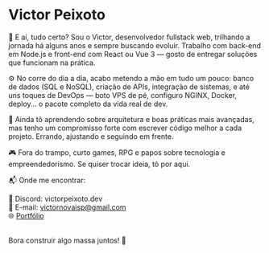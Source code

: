 # Victor Peixoto

<!--
**victorpeixoto/victorpeixoto** is a ✨ _special_ ✨ repository because its `README.md` (this file) appears on your GitHub profile. -->

👾 E aí, tudo certo? Sou o Victor, desenvolvedor fullstack web, trilhando a jornada há alguns anos e sempre buscando evoluir. Trabalho com back-end em Node.js e front-end com React ou Vue 3 — gosto de entregar soluções que funcionam na prática.

⚙️ No corre do dia a dia, acabo metendo a mão em tudo um pouco: banco de dados (SQL e NoSQL), criação de APIs, integração de sistemas, e até uns toques de DevOps — boto VPS de pé, configuro NGINX, Docker, deploy... o pacote completo da vida real de dev.

🔁 Ainda tô aprendendo sobre arquitetura e boas práticas mais avançadas, mas tenho um compromisso forte com escrever código melhor a cada projeto. Errando, ajustando e seguindo em frente.

🎮 Fora do trampo, curto games, RPG e papos sobre tecnologia e empreendedorismo. Se quiser trocar ideia, tô por aqui.

📬 Onde me encontrar:

📲 Discord: victorpeixoto.dev<br/>
📩 E-mail: victornovaisp@gmail.com<br/>
🌐 <a href="https://victorpeixoto.tech/">Portfólio</a><br/>

<br/> Bora construir algo massa juntos! 💪
